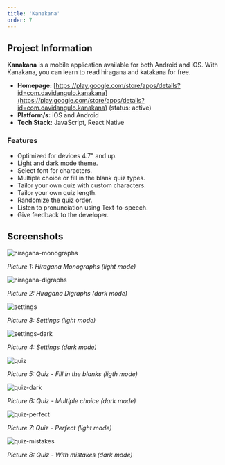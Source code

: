 ```yaml
---
title: 'Kanakana'
order: 7
---
```

## Project Information
**Kanakana** is a mobile application available for both Android and iOS. With Kanakana, you can learn to read hiragana and katakana for free.

* **Homepage:** [https://play.google.com/store/apps/details?id=com.davidangulo.kanakana](https://play.google.com/store/apps/details?id=com.davidangulo.kanakana) (status: active)
* **Platform/s:** iOS and Android
* **Tech Stack:** JavaScript, React Native

### Features
* Optimized for devices 4.7" and up.
* Light and dark mode theme.
* Select font for characters.
* Multiple choice or fill in the blank quiz types.
* Tailor your own quiz with custom characters.
* Tailor your own quiz length.
* Randomize the quiz order.
* Listen to pronunciation using Text-to-speech.
* Give feedback to the developer.

## Screenshots
![hiragana-monographs](/assets/images/portfolio/kanakana/hiragana-monographs.png)

*Picture 1: Hiragana Monographs (light mode)*

![hiragana-digraphs](/assets/images/portfolio/kanakana/hiragana-digraphs.png)

*Picture 2: Hiragana Digraphs (dark mode)*

![settings](/assets/images/portfolio/kanakana/settings.png)

*Picture 3: Settings (light mode)*

![settings-dark](/assets/images/portfolio/kanakana/settings-dark.png)

*Picture 4: Settings (dark mode)*

![quiz](/assets/images/portfolio/kanakana/quiz.png)

*Picture 5: Quiz - Fill in the blanks (ligth mode)*

![quiz-dark](/assets/images/portfolio/kanakana/quiz-dark.png)

*Picture 6: Quiz - Multiple choice (dark mode)*

![quiz-perfect](/assets/images/portfolio/kanakana/quiz-perfect.png)

*Picture 7: Quiz - Perfect (light mode)*

![quiz-mistakes](/assets/images/portfolio/kanakana/quiz-mistakes.png)

*Picture 8: Quiz - With mistakes (dark mode)*
